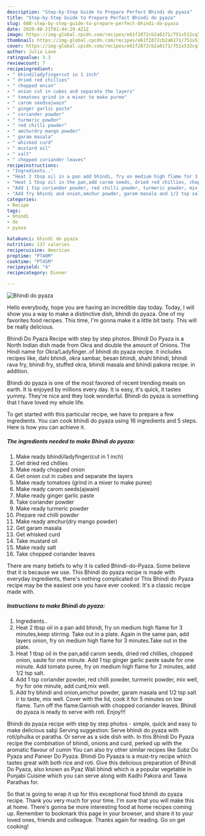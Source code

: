 ```yaml
---
description: "Step-by-Step Guide to Prepare Perfect Bhindi do pyaza"
title: "Step-by-Step Guide to Prepare Perfect Bhindi do pyaza"
slug: 608-step-by-step-guide-to-prepare-perfect-bhindi-do-pyaza
date: 2020-08-21T01:44:29.421Z
image: https://img-global.cpcdn.com/recipes/e61f2872cb2a6171/751x532cq70/bhindi-do-pyaza-recipe-main-photo.jpg
thumbnail: https://img-global.cpcdn.com/recipes/e61f2872cb2a6171/751x532cq70/bhindi-do-pyaza-recipe-main-photo.jpg
cover: https://img-global.cpcdn.com/recipes/e61f2872cb2a6171/751x532cq70/bhindi-do-pyaza-recipe-main-photo.jpg
author: Julia Lane
ratingvalue: 3.3
reviewcount: 7
recipeingredient:
- " bhindiladyfingercut in 1 inch"
- " dried red chillies"
- " chopped onion"
- " onion cut in cubes and separate the layers"
- " tomatoes grind in a mixer to make puree"
- " carom seedsajwain"
- " ginger garlic paste"
- " coriander powder"
- " turmeric powder"
- " red chilli powder"
- " amchurdry mango powder"
- " garam masala"
- " whisked curd"
- " mustard oil"
- " salt"
- " chopped coriander leaves"
recipeinstructions:
- "Ingredients.."
- "Heat 2 tbsp oil in a pan add bhindi, fry on medium high flame for 3 minutes,keep stirring. Take out in a plate. Again in the same pan, add layers onion, fry on medium high flame for 3 minutes.Take out in the plate."
- "Heat 1 tbsp oil in the pan,add carom seeds, dried red chillies, chopped onion, saute for one minute. Add 1 tsp ginger garlic paste saute for one minute. Add tomato puree, fry on medium high flame for 2 minutes, add 1/2 tsp salt."
- "Add 1 tsp coriander powder, red chilli powder, turmeric powder, mix well, fry for one minute, add curd,mix well."
- "Add fry bhindi and onion,amchur powder, garam masala and 1/2 tsp salt ir to taste, mix well. Cover with the lid, cook it for 5 minutes on low flame. Turn off the flame.Garnish with chopped coriander leaves. Bhindi do pyaza is ready to serve with roti. Enjoy!!!"
categories:
- Recipe
tags:
- bhindi
- do
- pyaza

katakunci: bhindi do pyaza 
nutrition: 137 calories
recipecuisine: American
preptime: "PT40M"
cooktime: "PT45M"
recipeyield: "4"
recipecategory: Dinner

---
```



![Bhindi do pyaza](https://img-global.cpcdn.com/recipes/e61f2872cb2a6171/751x532cq70/bhindi-do-pyaza-recipe-main-photo.jpg)

Hello everybody, hope you are having an incredible day today. Today, I will show you a way to make a distinctive dish, bhindi do pyaza. One of my favorites food recipes. This time, I'm gonna make it a little bit tasty. This will be really delicious.

Bhindi Do Pyaza Recipe with step by step photos. Bhindi Do Pyaza is a North Indian dish made from Okra and double the amount of Onions. The Hindi name for Okra/Ladyfinger..of bhindi do pyaza recipe. it includes recipes like, dahi bhindi, okra sambar, besan bhindi, shahi bhindi, bhindi rava fry, bhindi fry, stuffed okra, bhindi masala and bhindi pakora recipe. in addition.

Bhindi do pyaza is one of the most favored of recent trending meals on earth. It is enjoyed by millions every day. It is easy, it's quick, it tastes yummy. They're nice and they look wonderful. Bhindi do pyaza is something that I have loved my whole life.


To get started with this particular recipe, we have to prepare a few ingredients. You can cook bhindi do pyaza using 16 ingredients and 5 steps. Here is how you can achieve it.

<!--inarticleads1-->

##### The ingredients needed to make Bhindi do pyaza:

1. Make ready  bhindi/ladyfinger(cut in 1 inch)
1. Get  dried red chillies
1. Make ready  chopped onion
1. Get  onion cut in cubes and separate the layers
1. Make ready  tomatoes (grind in a mixer to make puree)
1. Make ready  carom seeds(ajwain)
1. Make ready  ginger garlic paste
1. Take  coriander powder
1. Make ready  turmeric powder
1. Prepare  red chilli powder
1. Make ready  amchur(dry mango powder)
1. Get  garam masala
1. Get  whisked curd
1. Take  mustard oil
1. Make ready  salt
1. Take  chopped coriander leaves


There are many beliefs to why it is called Bhindi-do-Pyaza. Some believe that it is because we use. This Bhindi do pyaza recipe is made with everyday ingredients, there&#39;s nothing complicated or This Bhindi do Pyaza recipe may be the easiest one you have ever cooked. It&#39;s a classic recipe made with. 

<!--inarticleads2-->

##### Instructions to make Bhindi do pyaza:

1. Ingredients..
1. Heat 2 tbsp oil in a pan add bhindi, fry on medium high flame for 3 minutes,keep stirring. Take out in a plate. Again in the same pan, add layers onion, fry on medium high flame for 3 minutes.Take out in the plate.
1. Heat 1 tbsp oil in the pan,add carom seeds, dried red chillies, chopped onion, saute for one minute. Add 1 tsp ginger garlic paste saute for one minute. Add tomato puree, fry on medium high flame for 2 minutes, add 1/2 tsp salt.
1. Add 1 tsp coriander powder, red chilli powder, turmeric powder, mix well, fry for one minute, add curd,mix well.
1. Add fry bhindi and onion,amchur powder, garam masala and 1/2 tsp salt ir to taste, mix well. Cover with the lid, cook it for 5 minutes on low flame. Turn off the flame.Garnish with chopped coriander leaves. Bhindi do pyaza is ready to serve with roti. Enjoy!!!


Bhindi do pyaza recipe with step by step photos - simple, quick and easy to make delicious sabji Serving suggestion: Serve bhindi do pyaza with roti/phulka or paratha. Or serve as a side dish with. In this Bhindi Do Pyaza recipe the combination of bhindi, onions and curd, perked up with the aromatic flavour of cumin You can also try other similar recipes like Subz Do Pyaza and Paneer Do Pyaza. Bhindi Do Pyaaza is a must-try recipe which tastes great with both rice and roti. Give this delicious preparation of Bhindi Do Pyaza, also known as Pyaz Wali bhindi which is a popular vegetable in Punjabi Cuisine which you can serve along with Kadhi Pakora and Tawa Parathas for. 

So that is going to wrap it up for this exceptional food bhindi do pyaza recipe. Thank you very much for your time. I'm sure that you will make this at home. There's gonna be more interesting food at home recipes coming up. Remember to bookmark this page in your browser, and share it to your loved ones, friends and colleague. Thanks again for reading. Go on get cooking!

